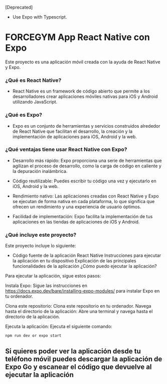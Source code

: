 [Deprecated]
* Use Expo with Typescript.
# FORCEGYM App React Native con Expo

Este proyecto es una aplicación móvil creada con la ayuda de React Native y Expo.

### ¿Qué es React Native?

* React Native es un framework de código abierto que permite a los desarrolladores crear aplicaciones móviles nativas para iOS y Android utilizando JavaScript.

### ¿Qué es Expo?

* Expo es un conjunto de herramientas y servicios construidos alrededor de React Native que facilitan el desarrollo, la creación y la implementación de aplicaciones para iOS, Android y la web.

### ¿Qué ventajas tiene usar React Native con Expo?

* Desarrollo más rápido: Expo proporciona una serie de herramientas que agilizan el proceso de desarrollo, como la carga de código en caliente y la depuración inalámbrica.

* Código reutilizable: Puedes escribir tu código una vez y ejecutarlo en iOS, Android y la web.

* Rendimiento nativo: Las aplicaciones creadas con React Native y Expo se ejecutan de forma nativa en cada plataforma, lo que significa que ofrecen un rendimiento y una experiencia de usuario óptimos.

* Facilidad de implementación: Expo facilita la implementación de tus aplicaciones en las tiendas de aplicaciones de iOS y Android.

### ¿Qué incluye este proyecto?

Este proyecto incluye lo siguiente:

* Código fuente de la aplicación React Native
Instrucciones para ejecutar la aplicación en tu dispositivo
Explicación de las principales funcionalidades de la aplicación
¿Cómo puedo ejecutar la aplicación?

Para ejecutar la aplicación, sigue estos pasos:

Instala Expo: Sigue las instrucciones en https://docs.expo.dev/bare/installing-expo-modules/ para instalar Expo en tu ordenador.

Clona este repositorio: Clona este repositorio en tu ordenador.
Navega hasta el directorio de la aplicación: Abre una terminal y navega hasta el directorio de la aplicación.

Ejecuta la aplicación: Ejecuta el siguiente comando:

```
npm run dev or expo start
```

## Si quieres poder ver la aplicación desde tu teléfono móvil puedes descargar la aplicación de Expo Go y escanear el código que devuelve al ejecutar la aplicación


